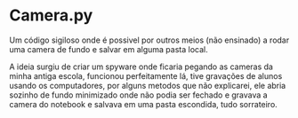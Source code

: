 # Camera.py
Um código sigiloso onde é possivel por outros meios (não ensinado) a rodar uma camera de fundo e salvar em alguma pasta local.

A ideia surgiu de criar um spyware onde ficaria pegando as cameras da minha antiga escola, funcionou perfeitamente lá, tive gravações de alunos usando os computadores, por alguns metodos que não explicarei, ele abria sozinho de fundo minimizado onde não podia ser fechado e gravava a camera do notebook e salvava em uma pasta escondida, tudo sorrateiro.
